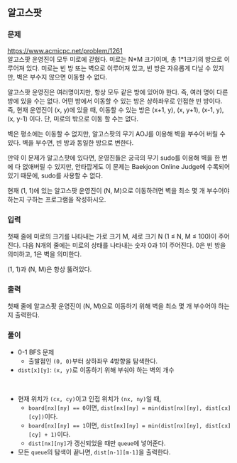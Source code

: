## 알고스팟
### 문제
https://www.acmicpc.net/problem/1261  
알고스팟 운영진이 모두 미로에 갇혔다. 미로는 N\*M 크기이며, 총 1*1크기의 방으로 이루어져 있다. 미로는 빈 방 또는 벽으로 이루어져 있고, 빈 방은 자유롭게 다닐 수 있지만, 벽은 부수지 않으면 이동할 수 없다.

알고스팟 운영진은 여러명이지만, 항상 모두 같은 방에 있어야 한다. 즉, 여러 명이 다른 방에 있을 수는 없다. 어떤 방에서 이동할 수 있는 방은 상하좌우로 인접한 빈 방이다. 즉, 현재 운영진이 (x, y)에 있을 때, 이동할 수 있는 방은 (x+1, y), (x, y+1), (x-1, y), (x, y-1) 이다. 단, 미로의 밖으로 이동 할 수는 없다.

벽은 평소에는 이동할 수 없지만, 알고스팟의 무기 AOJ를 이용해 벽을 부수어 버릴 수 있다. 벽을 부수면, 빈 방과 동일한 방으로 변한다.

만약 이 문제가 알고스팟에 있다면, 운영진들은 궁극의 무기 sudo를 이용해 벽을 한 번에 다 없애버릴 수 있지만, 안타깝게도 이 문제는 Baekjoon Online Judge에 수록되어 있기 때문에, sudo를 사용할 수 없다.

현재 (1, 1)에 있는 알고스팟 운영진이 (N, M)으로 이동하려면 벽을 최소 몇 개 부수어야 하는지 구하는 프로그램을 작성하시오.

### 입력
첫째 줄에 미로의 크기를 나타내는 가로 크기 M, 세로 크기 N (1 ≤ N, M ≤ 100)이 주어진다. 다음 N개의 줄에는 미로의 상태를 나타내는 숫자 0과 1이 주어진다. 0은 빈 방을 의미하고, 1은 벽을 의미한다.

(1, 1)과 (N, M)은 항상 뚫려있다.

### 출력
첫째 줄에 알고스팟 운영진이 (N, M)으로 이동하기 위해 벽을 최소 몇 개 부수어야 하는지 출력한다.

### 풀이
- 0-1 BFS 문제
    - 출발점인 `(0, 0)`부터 상하좌우 4방향을 탐색한다.
- `dist[x][y]`: `(x, y)`로 이동하기 위해 부숴야 하는 벽의 개수
  
</br>
      
- 현재 위치가 `(cx, cy)`이고 인접 위치가 `(nx, ny)`일 때,
    - `board[nx][ny] == 0`이면, `dist[nx][ny] = min(dist[nx][ny], dist[cx][cy])`이다.
    - `board[nx][ny] == 1`이면, `dist[nx][ny] = min(dist[nx][ny], dist[cx][cy] + 1)`이다.
    - `dist[nx][ny]`가 갱신되었을 때만 `queue`에 넣어준다.
- 모든 `queue`의 탐색이 끝나면, `dist[n-1][m-1]`을 출력한다.